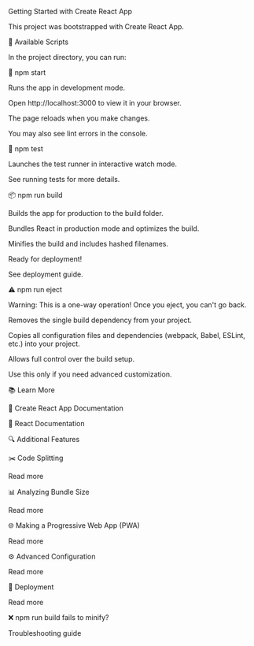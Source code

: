 Getting Started with Create React App

This project was bootstrapped with Create React App.

📜 Available Scripts

In the project directory, you can run:

🚀 npm start

Runs the app in development mode.

Open http://localhost:3000 to view it in your browser.

The page reloads when you make changes.

You may also see lint errors in the console.

🧪 npm test

Launches the test runner in interactive watch mode.

See running tests for more details.

📦 npm run build

Builds the app for production to the build folder.

Bundles React in production mode and optimizes the build.

Minifies the build and includes hashed filenames.

Ready for deployment!

See deployment guide.

⚠️ npm run eject

Warning: This is a one-way operation! Once you eject, you can't go back.

Removes the single build dependency from your project.

Copies all configuration files and dependencies (webpack, Babel, ESLint, etc.) into your project.

Allows full control over the build setup.

Use this only if you need advanced customization.

📚 Learn More

📖 Create React App Documentation

🔗 React Documentation

🔍 Additional Features

✂️ Code Splitting

Read more

📊 Analyzing Bundle Size

Read more

🌐 Making a Progressive Web App (PWA)

Read more

⚙️ Advanced Configuration

Read more

🚀 Deployment

Read more

❌ npm run build fails to minify?

Troubleshooting guide